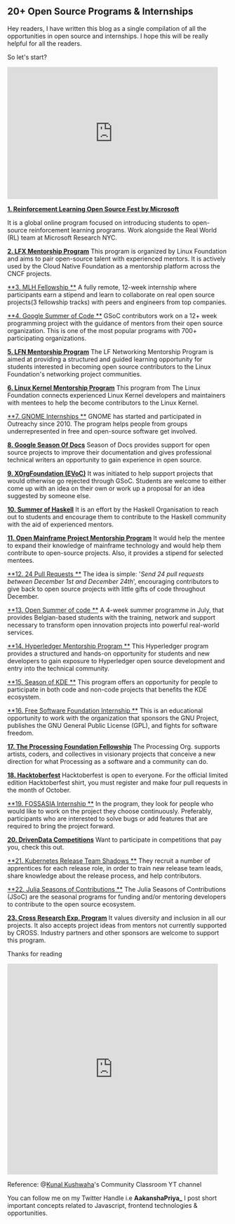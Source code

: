 ## 20+ Open Source Programs & Internships

Hey readers,
I have written this blog as a single compilation of all the opportunities in open source and internships.
I hope this will be really helpful for all the readers.

So let's start?
<iframe src="https://giphy.com/embed/An7elHGhaAfekLMgdS" width="480" height="301" frameBorder="0" class="giphy-embed" allowFullScreen></iframe><p><a href="https://giphy.com/gifs/lets-go-lego-leggo-An7elHGhaAfekLMgdS"></a></p>

[**1. Reinforcement Learning Open Source Fest by Microsoft**](https://www.microsoft.com/en-us/research/academic-program/rl-open-source-fest/apply/)
 
It is a global online program focused on introducing students to open-source reinforcement learning programs. Work alongside the Real World (RL) team at Microsoft Research NYC.

[**2. LFX Mentorship Program**](https://bit.ly/LFX_mentorship)
This program is organized by Linux Foundation and aims to pair open-source talent with experienced mentors. It is actively used by the Cloud Native Foundation as a mentorship platform across the CNCF projects.

[**3. MLH Fellowship  **](https://fellowship.mlh.io/)
A fully remote, 12-week internship where participants earn a stipend and learn to collaborate on real open source projects(3 fellowship tracks) with peers and engineers from top companies.

[**4. Google Summer of Code **](https://summerofcode.withgoogle.com/programs/2022)
GSoC contributors work on a 12+ week programming project with the guidance of mentors from their open source organization.
This is one of the most popular programs with 700+ participating organizations.

[**5. LFN Mentorship Program**](https://wiki.lfnetworking.org/display/LN/How+to+Apply)
The LF Networking Mentorship Program is aimed at providing a structured and guided learning opportunity for students interested in becoming open source contributors to the Linux Foundation's networking project communities.

[**6. Linux Kernel Mentorship Program**](https://t.co/U11ruiY3jG)
This program from The Linux Foundation connects experienced Linux Kernel developers and maintainers with mentees to help the become contributors to the Linux Kernel.

[**7. GNOME Internships **](https://www.outreachy.org/)
GNOME has started and participated in Outreachy since 2010. The program helps people from groups underrepresented in free and open-source software get involved.

[**8. Google Season Of Docs**](https://developers.google.com/season-of-docs)
Season of Docs provides support for open source projects to improve their documentation and gives professional technical writers an opportunity to gain experience in open source.

[**9. XOrgFoundation (EVoC)**](https://t.co/Vm13gyn9Ma)
It was initiated to help support projects that would otherwise go rejected through GSoC. Students are welcome to either come up with an idea on their own or work up a proposal for an idea suggested by someone else.

[**10. Summer of Haskell**](https://t.co/s0ZN5kZ4R9)
It is an effort by the Haskell Organisation to reach out to students and encourage them to contribute to the Haskell community with the aid of experienced mentors. 

[**11. Open Mainframe Project Mentorship Program**](https://www.openmainframeproject.org/all-projects/mentorship-program)
It would help the mentee to expand their knowledge of mainframe technology and would help them contribute to open-source projects. Also, it provides a stipend for selected mentees.

[**12. 24 Pull Requests **](https://24pullrequests.com/about)
The idea is simple: '*Send 24 pull requests between December 1st and December 24th*', encouraging contributors to give back to open source projects with little gifts of code throughout December.

[**13. Open Summer of code **](https://osoc.be/)
A 4-week summer programme in July, that provides Belgian-based students with the training, network and support necessary to transform open innovation projects into powerful real-world services.

[**14. Hyperledger Mentorship Program **](https://t.co/uypRgwQ2NH)
This Hyperledger program provides a structured and hands-on opportunity for students and new developers to gain exposure to Hyperledger open source development and entry into the technical community.

[**15. Season of KDE **](https://t.co/6MI9s0d8Ra)
This program offers an opportunity for people to participate in both code and non-code projects that benefits the KDE ecosystem.

[**16. Free Software Foundation Internship **](https://t.co/DSORp3ICCl)
This is an educational opportunity to work with the organization that sponsors the GNU Project, publishes the GNU General Public License (GPL), and fights for software freedom.

[**17. The Processing Foundation Fellowship**](https://processing.formstack.com/forms/processing_fellowship_2022)
The Processing Org. supports artists, coders, and collectives in visionary projects that conceive a new direction for what Processing as a software and a community can do.

[**18. Hacktoberfest**](https://hacktoberfest.digitalocean.com/)
Hacktoberfest is open to everyone. For the official limited edition Hacktoberfest shirt, you must register and make four pull requests in the month of October.

[**19. FOSSASIA Internship **](https://t.co/d9I0v94Bzk)
In the program, they look for people who would like to work on the project they choose continuously. Preferably, participants who are interested to solve bugs or add features that are required to bring the project forward.

[**20. DrivenData Competitions**](https://t.co/fJjxHZiobH)
Want to participate in competitions that pay you, check this out.

[**21. Kubernetes Release Team Shadows **](https://github.com/kubernetes/sig-release/blob/master/release-team/shadows.md)
They recruit a number of apprentices for each release role, in order to train new release team leads, share knowledge about the release process, and help contributors.

[**22. Julia Seasons of Contributions **](https://t.co/NKoY8OM1HX)
The Julia Seasons of Contributions (JSoC) are the seasonal programs for funding and/or mentoring developers to contribute to the open source ecosystem.

[**23. Cross Research Exp. Program**](https://t.co/p9BoxbIqZC)
It values diversity and inclusion in all our projects. It also accepts project ideas from mentors not currently supported by CROSS. Industry partners and other sponsors are welcome to support this program.

Thanks for reading 
<iframe src="https://giphy.com/embed/Pnh0Lou03fv92J4puZ" width="480" height="480" frameBorder="0" class="giphy-embed" allowFullScreen></iframe><p><a href="https://giphy.com/gifs/HBOMax-Pnh0Lou03fv92J4puZ"></a></p>

Reference: @[Kunal Kushwaha](@kunalk)'s Community Classroom YT channel

You can follow me on my Twitter Handle i.e **AakanshaPriya_**
I post short important concepts related to Javascript, frontend technologies & opportunities.





